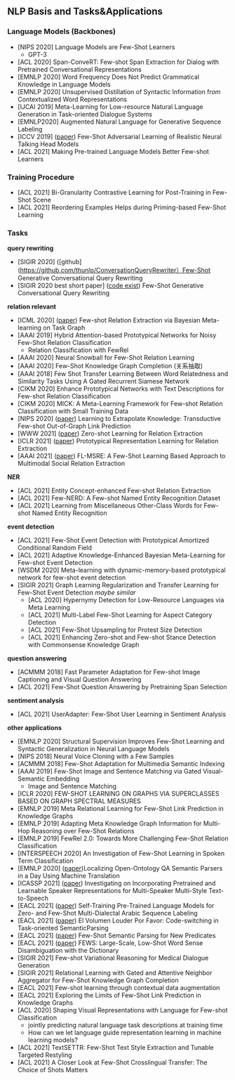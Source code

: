 ## NLP Basis and Tasks&Applications

### Language Models (Backbones)
- [NIPS 2020] Language Models are Few-Shot Learners
    * GPT-3
- [ACL 2020] Span-ConveRT: Few-shot Span Extraction for Dialog with Pretrained Conversational Representations
- [EMNLP 2020] Word Frequency Does Not Predict Grammatical Knowledge in Language Models
- [EMNLP 2020] Unsupervised Distillation of Syntactic Information from Contextualized Word Representations
- [IJCAI 2019] Meta-Learning for Low-resource Natural Language Generation in Task-oriented Dialogue Systems
- [EMNLP2020] Augmented Natural Language for Generative Sequence Labeling
- [ICCV 2019] ([paper](http://openaccess.thecvf.com/content_ICCV_2019/papersZakharov_Few-Shot_Adversarial_Learning_of_Realistic_Neural_Talking_Head_Models_ICCV_2019_paper.pdf)) Few-Shot Adversarial Learning of Realistic Neural Talking Head Models
- [ACL 2021] Making Pre-trained Language Models Better Few-shot Learners


### Training Procedure
- [ACL 2021] Bi-Granularity Contrastive Learning for Post-Training in Few-Shot Scene
- [ACL 2021] Reordering Examples Helps during Priming-based Few-Shot Learning


### Tasks
**query rewriting**
- [SIGIR 2020] ([github](https://github.com/thunlp/ConversationQueryRewriter）Few-Shot Generative Conversational Query Rewriting
- [SIGIR 2020 best short paper] ([code exist]()) Few-Shot Generative Conversational Query Rewriting

**relation relevant**
- [ICML 2020] ([paper](https://arxiv.org/abs/2007.02387)) Few-shot Relation Extraction via Bayesian Meta-learning on Task Graph
- [AAAI 2019] Hybrid Attention-based Prototypical Networks for Noisy Few-Shot Relation Classification
    * Relation Classification with FewRel
- [AAAI 2020] Neural Snowball for Few-Shot Relation Learning
- [AAAI 2020] Few-Shot Knowledge Graph Completion (关系抽取)
- [AAAI 2018] Few Shot Transfer Learning Between Word Relatedness and Similarity Tasks Using A Gated Recurrent Siamese Network
- [CIKM 2020] Enhance Prototypical Networks with Text Descriptions for Few-shot Relation Classification
- [CIKM 2020] MICK: A Meta-Learning Framework for Few-shot Relation Classification with Small Training Data
- [NIPS 2020] ([paper](https://arxiv.org/pdf/2006.06648.pdf)) Learning to Extrapolate Knowledge: Transductive Few-shot Out-of-Graph Link Prediction
- [WWW 2021] ([paper](https://arxiv.org/pdf/2011.07126.pdf)) Zero-shot Learning for Relation Extraction
- [ICLR 2021] ([paper](https://arxiv.org/abs/2103.11647)) Prototypical Representation Learning for Relation Extraction
- [AAAI 2021] ([paper](https://www.aaai.org/AAAI21Papers/AAAI-2215.WanH.pdf)) FL-MSRE: A Few-Shot Learning Based Approach to Multimodal Social Relation Extraction


**NER**
- [ACL 2021] Entity Concept-enhanced Few-shot Relation Extraction
- [ACL 2021] Few-NERD: A Few-shot Named Entity Recognition Dataset
- [ACL 2021] Learning from Miscellaneous Other-Class Words for Few-shot Named Entity Recognition


**event detection**
- [ACL 2021] Few-Shot Event Detection with Prototypical Amortized Conditional Random Field
- [ACL 2021] Adaptive Knowledge-Enhanced Bayesian Meta-Learning for Few-shot Event Detection
- [WSDM 2020] Meta-learning with dynamic-memory-based prototypical network for few-shot event detection
- [SIGIR 2021] Graph Learning Regularization and Transfer Learning for Few-Shot Event Detection
*maybe similar*
  - [ACL 2020] Hypernymy Detection for Low-Resource Languages via Meta Learning
  - [ACL 2021] Multi-Label Few-Shot Learning for Aspect Category Detection
  - [ACL 2021] Few-Shot Upsampling for Protest Size Detection
  - [ACL 2021] Enhancing Zero-shot and Few-shot Stance Detection with Commonsense Knowledge Graph


**question answering**
- [ACMMM 2018] Fast Parameter Adaptation for Few-shot Image Captioning and Visual Question Answering
- [ACL 2021] Few-Shot Question Answering by Pretraining Span Selection


**sentiment analysis**
- [ACL 2021] UserAdapter: Few-Shot User Learning in Sentiment Analysis


**other applications**
- [EMNLP 2020] Structural Supervision Improves Few-Shot Learning and Syntactic Generalization in Neural Language Models
- [NIPS 2018] Neural Voice Cloning with a Few Samples
- [ACMMM 2018] Few-Shot Adaptation for Multimedia Semantic Indexing
- [AAAI 2019] Few-Shot Image and Sentence Matching via Gated Visual-Semantic Embedding
    * Image and Sentence Matching
- [ICLR 2020] FEW-SHOT LEARNING ON GRAPHS VIA SUPERCLASSES BASED ON GRAPH SPECTRAL MEASURES
- [EMNLP 2019] Meta Relational Learning for Few-Shot Link Prediction in Knowledge Graphs
- [EMNLP 2019] Adapting Meta Knowledge Graph Information for Multi-Hop Reasoning over Few-Shot Relations
- [EMNLP 2019] FewRel 2.0: Towards More Challenging Few-Shot Relation Classification
- [INTERSPEECH 2020] An Investigation of Few-Shot Learning in Spoken Term Classification
- [EMNLP 2020] ([paper](https://arxiv.org/abs/2010.05106))Localizing Open-Ontology QA Semantic Parsers in a Day Using Machine Translation
- [ICASSP 2021] ([paper](https://arxiv.org/abs/2103.04088)) Investigating on Incorporating Pretrained and Learnable Speaker Representations for Multi-Speaker Multi-Style Text-to-Speech
- [EACL 2021] ([paper](https://arxiv.org/abs/2101.04758)) Self-Training Pre-Trained Language Models for Zero- and Few-Shot Multi-Dialectal Arabic Sequence Labeling
- [EACL 2021] ([paper](https://arxiv.org/abs/2101.10524)) El Volumen Louder Por Favor: Code-switching in Task-oriented SemanticParsing
- [EACL 2021] ([paper](https://arxiv.org/abs/2101.10708)) Few-Shot Semantic Parsing for New Predicates
- [EACL 2021] ([paper](https://arxiv.org/abs/2102.07983)) FEWS: Large-Scale, Low-Shot Word Sense Disambiguation with the Dictionary
- [SIGIR 2021] Few-shot Variational Reasoning for Medical Dialogue Generation
- [SIGIR 2021] Relational Learning with Gated and Attentive Neighbor Aggregator for Few-Shot Knowledge Graph Completion
- [EACL 2021] Few-shot learning through contextual data augmentation
- [EACL 2021] Exploring the Limits of Few-Shot Link Prediction in Knowledge Graphs
- [ACL 2020] Shaping Visual Representations with Language for Few-shot Classification
    * jointly predicting natural language task descriptions at training time
    * How can we let language guide representation learning in machine learning models? 
- [ACL 2021] TextSETTR: Few-Shot Text Style Extraction and Tunable Targeted Restyling
- [ACL 2021] A Closer Look at Few-Shot Crosslingual Transfer: The Choice of Shots Matters
